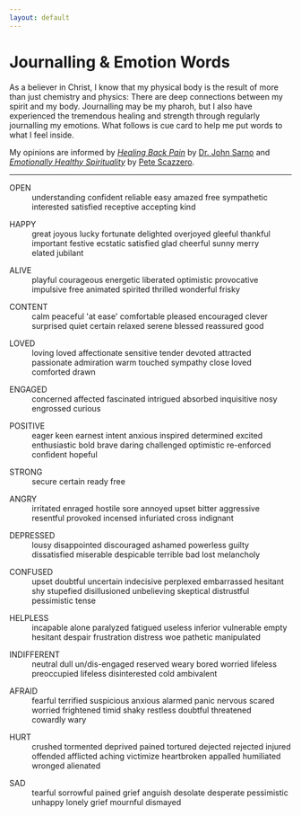 ```yaml
---
layout: default
---
```


# Journalling & Emotion Words

As a believer in Christ, I know that my physical body is the result of more than just chemistry and physics: There are deep connections between my spirit and my body. Journalling may be my pharoh, but I also have experienced the tremendous healing and strength through regularly journalling my emotions. What follows is cue card to help me put words to what I feel inside. 

My opinions are informed by [*Healing Back Pain*](https://www.amazon.com/Healing-Back-Pain-Mind-Body-Connection/dp/0446557684/ref=sr_1_1?ie=UTF8&qid=1522591087&sr=8-1&keywords=healing+back+pain) by [Dr. John Sarno](https://en.wikipedia.org/wiki/John_E._Sarno) and [*Emotionally Healthy Spirituality*](https://www.emotionallyhealthy.org/product/emotionally-healthy-spirituality-update-revised-edition/) by [Pete Scazzero](https://twitter.com/petescazzero).

<hr>

<dl>
<dt>OPEN</dt>
<dd>understanding confident reliable easy amazed free sympathetic interested satisfied receptive accepting&nbsp;kind</dd>
</dl>
<dl>
<dt>HAPPY</dt>
<dd>great joyous lucky fortunate delighted overjoyed gleeful thankful important festive ecstatic satisfied glad cheerful sunny merry elated&nbsp;jubilant</dd>
</dl>

<dl>
<dt>ALIVE</dt>
<dd>playful courageous energetic liberated optimistic provocative impulsive free animated spirited thrilled wonderful&nbsp;frisky</dd>
</dl>

<dl>
<dt>CONTENT</dt>
<dd>calm peaceful 'at ease' comfortable pleased encouraged clever surprised  quiet certain relaxed serene blessed reassured&nbsp;good</dd>
</dl>

<dl>
<dt>LOVED</dt>
<dd>loving loved affectionate sensitive tender devoted attracted passionate admiration warm touched sympathy close loved comforted&nbsp;drawn</dd>
</dl>

<dl>
<dt>ENGAGED</dt>
<dd>concerned affected fascinated intrigued absorbed inquisitive nosy engrossed&nbsp;curious</dd>
</dl>

<dl>
<dt>POSITIVE</dt>
<dd>eager keen earnest intent anxious inspired determined excited enthusiastic bold brave daring challenged optimistic re-enforced confident&nbsp;hopeful</dd>
</dl>

<dl>
<dt>STRONG</dt>
<dd>secure certain ready&nbsp;free</dd>
</dl>

<dl>
<dt>ANGRY</dt>
<dd>irritated enraged hostile sore annoyed upset bitter aggressive resentful provoked incensed infuriated cross&nbsp;indignant</dd>
</dl>

<dl>
<dt>DEPRESSED</dt>
<dd>lousy disappointed discouraged ashamed powerless guilty dissatisfied miserable despicable terrible bad lost&nbsp;melancholy</dd>
</dl>

<dl>
<dt>CONFUSED</dt>
<dd>upset doubtful uncertain indecisive perplexed embarrassed hesitant shy stupefied disillusioned unbelieving skeptical distrustful pessimistic&nbsp;tense</dd>
</dl>

<dl>
<dt>HELPLESS</dt>
<dd>incapable alone paralyzed fatigued useless inferior vulnerable empty hesitant despair frustration distress woe pathetic&nbsp;manipulated</dd>
</dl>

<dl>
<dt>INDIFFERENT</dt>
<dd>neutral dull un/dis-engaged reserved weary bored worried lifeless preoccupied lifeless disinterested cold&nbsp;ambivalent</dd>
</dl>

<dl>
<dt>AFRAID</dt>
<dd>fearful terrified suspicious anxious alarmed panic nervous scared worried frightened timid shaky restless doubtful threatened cowardly&nbsp;wary</dd>
</dl>

<dl>
<dt>HURT</dt>
<dd>crushed tormented deprived pained tortured dejected rejected injured offended afflicted aching victimize heartbroken appalled humiliated wronged&nbsp;alienated</dd>
</dl>

<dl>
<dt>SAD</dt>
<dd>tearful sorrowful pained grief anguish desolate desperate pessimistic unhappy lonely grief mournful&nbsp;dismayed</dd>
</dl>



